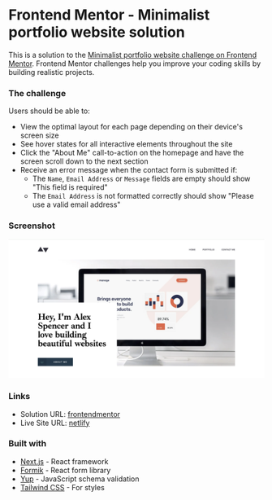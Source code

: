 # Frontend Mentor - Minimalist portfolio website solution

This is a solution to the [Minimalist portfolio website challenge on Frontend Mentor](https://www.frontendmentor.io/challenges/minimalist-portfolio-website-LMy-ZRyiE). Frontend Mentor challenges help you improve your coding skills by building realistic projects.

### The challenge

Users should be able to:

- View the optimal layout for each page depending on their device's screen size
- See hover states for all interactive elements throughout the site
- Click the "About Me" call-to-action on the homepage and have the screen scroll down to the next section
- Receive an error message when the contact form is submitted if:
  - The `Name`, `Email Address` or `Message` fields are empty should show "This field is required"
  - The `Email Address` is not formatted correctly should show "Please use a valid email address"

### Screenshot

![](./project-screenshot.png)

### Links

- Solution URL: [frontendmentor]()
- Live Site URL: [netlify]()

### Built with

- [Next.js](https://nextjs.org/) - React framework
- [Formik](https://formik.org/) - React form library
- [Yup](https://github.com/jquense/yup) - JavaScript schema validation
- [Tailwind CSS](https://tailwindcss.com/) - For styles
